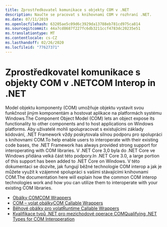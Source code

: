 ```yaml
---
title: Zprostředkovatel komunikace s objekty COM v .NET
description: Naučte se pracovat s knihovnami COM v rozhraní .NET.
ms.date: 07/11/2019
ms.openlocfilehash: 63205ae5c09d6c3929da13788eb781cd975ca814
ms.sourcegitcommit: 44a7cd8687f227fc6db3211ccf4783dc20235e51
ms.translationtype: MT
ms.contentlocale: cs-CZ
ms.lasthandoff: 02/26/2020
ms.locfileid: "77627371"
---
```

# <a name="com-interop-in-net"></a><span data-ttu-id="a2a4d-103">Zprostředkovatel komunikace s objekty COM v .NET</span><span class="sxs-lookup"><span data-stu-id="a2a4d-103">COM Interop in .NET</span></span>

<span data-ttu-id="a2a4d-104">Model objektu komponenty (COM) umožňuje objektu vystavit svou funkčnost jiným komponentám a hostovat aplikace na platformách systému Windows.</span><span class="sxs-lookup"><span data-stu-id="a2a4d-104">The Component Object Model (COM) lets an object expose its functionality to other components and to host applications on Windows platforms.</span></span> <span data-ttu-id="a2a4d-105">Aby uživatelé mohli spolupracovat s existujícími základy kódování, .NET Framework vždy poskytovala silnou podporu pro spolupráci s knihovnami COM.</span><span class="sxs-lookup"><span data-stu-id="a2a4d-105">To help enable users to interoperate with their existing code bases, the .NET Framework has always provided strong support for interoperating with COM libraries.</span></span> <span data-ttu-id="a2a4d-106">V .NET Core 3,0 byla do .NET Core ve Windows přidána velká část této podpory.</span><span class="sxs-lookup"><span data-stu-id="a2a4d-106">In .NET Core 3.0, a large portion of this support has been added to .NET Core on Windows.</span></span> <span data-ttu-id="a2a4d-107">V této dokumentaci se dozvíte, jak fungují běžné technologie COM interop a jak je můžete využít k vzájemné spolupráci s vašimi stávajícími knihovnami COM.</span><span class="sxs-lookup"><span data-stu-id="a2a4d-107">The documentation here will explain how the common COM interop technologies work and how you can utilize them to interoperate with your existing COM libraries.</span></span>

- [<span data-ttu-id="a2a4d-108">Obálky COM</span><span class="sxs-lookup"><span data-stu-id="a2a4d-108">COM Wrappers</span></span>](./com-wrappers.md)
- [<span data-ttu-id="a2a4d-109">COM – volat obálky</span><span class="sxs-lookup"><span data-stu-id="a2a4d-109">COM Callable Wrappers</span></span>](./com-callable-wrapper.md)
- [<span data-ttu-id="a2a4d-110">Běhové obálky pro volat</span><span class="sxs-lookup"><span data-stu-id="a2a4d-110">Runtime Callable Wrappers</span></span>](./runtime-callable-wrapper.md)
- [<span data-ttu-id="a2a4d-111">Kvalifikace typů .NET pro mezichodové operace COM</span><span class="sxs-lookup"><span data-stu-id="a2a4d-111">Qualifying .NET Types for COM Interoperation</span></span>](./qualify-net-types-for-interoperation.md)
